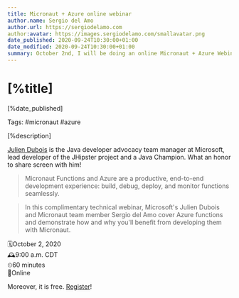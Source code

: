 ```yaml
---
title: Micronaut + Azure online webinar
author.name: Sergio del Amo
author.url: https://sergiodelamo.com
author:avatar: https://images.sergiodelamo.com/smallavatar.png 
date_published: 2020-09-24T10:30:00+01:00
date_modified: 2020-09-24T10:30:00+01:00
summary: October 2nd, I will be doing an online Micronaut + Azure Webinar together with Julien Dubois.
---
```


# [%title]

[%date_published]

Tags: #micronaut #azure

[%description]

[Julien Dubois](https://twitter.com/juliendubois) is the Java developer advocacy team manager at Microsoft, lead developer of the JHipster project and a Java Champion. What an honor to share screen with him!

> Micronaut Functions and Azure are a productive, end-to-end development experience: build, debug, deploy, and monitor functions seamlessly. 

> In this complimentary technical webinar, Microsoft's Julien Dubois and Micronaut team member Sergio del Amo cover Azure functions and demonstrate how and why you'll benefit from developing them with Micronaut.

🗓October 2, 2020  
🕰9:00 a.m. CDT  
⏲60 minutes  
📍Online

Moreover, it is free. [Register](https://objectcomputing.com/products/micronaut/resources/azure-functions-with-micronaut)!

